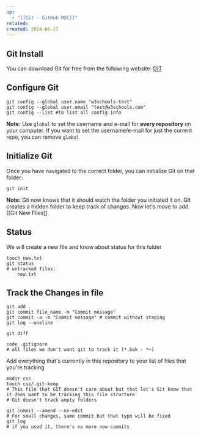 ```yaml
---
up:
  - "[[Git - GitHub MOC]]"
related: 
created: 2024-06-27
---
```



## Git Install
You can download Git for free from the following website: [GIT](https://git-scm.com/)

## Configure Git
```shell
git config --global user.name "w3schools-test" 
git config --global user.email "test@w3schools.com"
git config --list #to list all config info
```

**Note:** Use `global` to set the username and e-mail for **every repository** on your computer.
If you want to set the username/e-mail for just the current repo, you can remove `global`

## Initialize Git
Once you have navigated to the correct folder, you can initialize Git on that folder:
```shell
git init
```

**Note:** Git now knows that it should watch the folder you initiated it on.
Git creates a hidden folder to keep track of changes.
Now let's move to add [[Git New Files]]

## Status
We will create a new file and know about status for this folder
```GIT
touch new.txt
git status
# untracked files:
	new.txt
```

## Track the Changes in file
```GIT
git add .
git commit file_name -m "Commit message"
git commit -a -m "Commit message" # commit without staging
git log --oneline

git diff

code .gitignore
# all files we don't want git to track it (*.bak - *~)

```

Add everything that's currently in this repository to your list of files that you're tracking

```shell
mkdir css
touch css/.git-keep
# This file that GIT doesn't care about but that let's Git know that it does want to be tracking this file structure
# Git doesn't track empty folders

git commit --amend --no-edit
# For small changes, same commit but that typo will be fixed 
git log
# if you used it, there's no more new commits
```